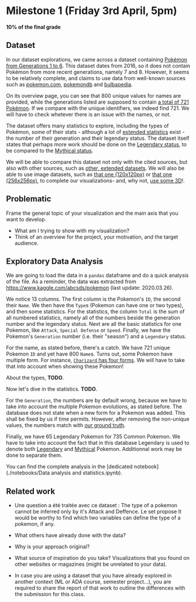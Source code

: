 # Milestone 1 (Friday 3rd April, 5pm)
**10% of the final grade**

## Dataset

In our dataset explorations, we came across a dataset containing [Pokémon from Generations 1 to 6](https://www.kaggle.com/abcsds/pokemon). This dataset dates from 2016, so it does not contain Pokémon from more recent generations, namely 7 and 8. However, it seems to be relatively complete, and claims to use data from well-known sources such as [pokemon.com](https://www.pokemon.com/us/pokedex/), [pokemondb](https://pokemondb.net/pokedex) and [bulbapedia](https://bulbapedia.bulbagarden.net/wiki/List_of_Pok%C3%A9mon_by_National_Pok%C3%A9dex_number).

On its overview page, you can see that 800 unique values for names are provided, while the generations listed are supposed to contain [a total of 721 Pokémon](https://en.wikipedia.org/wiki/List_of_Pok%C3%A9mon#Detailed_lists_by_generation). If we compare with the unique identifiers, we indeed find 721. We will have to check whetever there is an issue with the names, or not.

The dataset offers many statistics to explore, including the types of Pokémon, some of their stats - although a lot of [extended statistics](https://bulbapedia.bulbagarden.net/wiki/Statistic) exist - the number of their generation and their legendary status. The dataset itself states that perhaps more work should be done on the [Legendary status](https://bulbapedia.bulbagarden.net/wiki/Legendary_Pok%C3%A9mon), to be compared to the [Mythical status](https://bulbapedia.bulbagarden.net/wiki/Mythical_Pok%C3%A9mon).

We will be able to compare this dataset not only with the cited sources, but also with other sources, such as [other, extended datasets](https://www.kaggle.com/rounakbanik/pokemon). We will also be able to use image datasets, such as [that one (120x120px)](https://www.kaggle.com/vishalsubbiah/pokemon-images-and-types) or [that one (256x256px)](https://www.kaggle.com/kvpratama/pokemon-images-dataset), to complete our visualizations- and, why not, [use some 3D](https://all3dp.com/pokemon-3d-model/)!.

## Problematic

Frame the general topic of your visualization and the main axis that you want to develop.

- What am I trying to show with my visualization?
- Think of an overview for the project, your motivation, and the target audience.

## Exploratory Data Analysis

We are going to load the data in a `pandas` dataframe and do a quick analysis of the file. As a reminder, the data was extracted from https://www.kaggle.com/abcsds/pokemon (last update: 2020.03.26).

We notice 13 columns. The first column is the Pokemon's `ID`, the second their `Name`. We then have the `Type`s (Pokemon can have one or two types), and then some statistics. For the statistics, the column `Total` is the sum of all numbered statistics, namely all of the numbers beside the generation number and the legendary status. Next are all the basic statistics for one Pokemon, like `Attack`, `Special Defense` or `Speed`. Finally, we have the Pokemon's `Generation` number (i.e. their "season") and a `Legendary` status.

For the name, as stated before, there's a catch. We have 721 unique Pokemon `ID` and yet have 800 `Name`s. Turns out, some Pokemon have multiple form. For instance, [`Charizard` has four forms](https://bulbapedia.bulbagarden.net/wiki/Charizard_(Pok%C3%A9mon)). We will have to take that into account when showing these Pokemon!

About the types, **TODO**.

Now let's dive in the statistics. **TODO**.

For the `Generation`, the numbers are by default wrong, because we have to take into account the multiple Pokemon evolutions, as stated before. The database does not state when a new form for a Pokemon was added. This shall be fixed by us if time permits. However, after removing the non-unique values, the numbers match with [our ground truth](https://en.wikipedia.org/wiki/List_of_Pok%C3%A9mon#Detailed_lists_by_generation).

Finally, we have 65 Legendary Pokemon for 735 Common Pokemon. We have to take into account the fact that in this database Legendary is used to denote both [Legendary](https://bulbapedia.bulbagarden.net/wiki/Legendary_Pok%C3%A9mon) and [Mythical](https://bulbapedia.bulbagarden.net/wiki/Mythical_Pok%C3%A9mon) Pokemon. Additionnal work may be done to separate them.

You can find the complete analysis in the [dedicated notebook](./notebooks/Data analysis and statistics.ipynb).

## Related work

- Une question a été traitée avec ce dataset : The type of a pokemon cannot be inferred only by it's Attack and Deffence. Le set propose It would be worthy to find which two variables can define the type of a pokemon, if any. 

- What others have already done with the data?
- Why is your approach original?
- What source of inspiration do you take? Visualizations that you found on other websites or magazines (might be unrelated to your data).
- In case you are using a dataset that you have already explored in another context (ML or ADA course, semester project...), you are required to share the report of that work to outline the differences with the submission for this class.